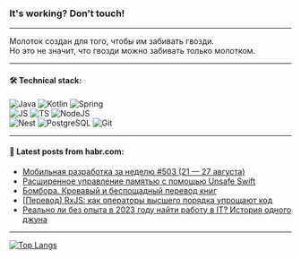 ### It's working? Don't touch!

---
Молоток создан для того, чтобы им забивать гвозди. <br>
Но это не значит, что гвозди можно забивать только молотком.

---

#### 🛠️ Technical stack:

![Java](https://img.shields.io/badge/Java-informational?logo=Oracle&style=flat&logoColor=white&color=FF4500)
![Kotlin](https://img.shields.io/badge/Kotlin-informational?logo=Kotlin&style=flat&logoColor=white&color=774D97)
![Spring](https://img.shields.io/badge/SpringBoot-informational?logo=SpringBoot&style=flat&logoColor=white&color=6DB33F) <br>
![JS](https://img.shields.io/badge/JS-informational?logo=javaScript&style=flat&logoColor=black&color=F7Df1E)
![TS](https://img.shields.io/badge/TypeScript-informational?logo=typeScript&style=flat&logoColor=black&color=0667A8)
![NodeJS](https://img.shields.io/badge/NodeJS-informational?logo=node.js&style=flat&logoColor=white&color=70A760) <br>
![Nest](https://img.shields.io/badge/NestJS-informational?logo=NestJS&style=flat&logoColor=white&color=E0234E)
![PostgreSQL](https://img.shields.io/badge/PostgreSQL-informational?logo=PostgreSQL&style=flat&logoColor=white&color=DAA520)
![Git](https://img.shields.io/badge/Git-informational?logo=git&style=flat&logoColor=white&color=778899)

___

#### 💬 Latest posts from habr.com:

<!-- BLOG-POST-LIST:START -->
- [Мобильная разработка за неделю #503 &lpar;21 — 27 августа&rpar;](https://habr.com/ru/companies/productivity_inside/articles/757252/?utm_source=habrahabr&utm_medium=rss&utm_campaign=757252)
- [Расширенное управление памятью с помощью Unsafe Swift](https://habr.com/ru/articles/757214/?utm_source=habrahabr&utm_medium=rss&utm_campaign=757214)
- [Бомбора. Кровавый и беспощадный перевод книг](https://habr.com/ru/articles/757204/?utm_source=habrahabr&utm_medium=rss&utm_campaign=757204)
- [[Перевод] RxJS: как операторы высшего порядка упрощают код](https://habr.com/ru/articles/757202/?utm_source=habrahabr&utm_medium=rss&utm_campaign=757202)
- [Реально ли без опыта в 2023 году найти работу в IT? История одного джуна](https://habr.com/ru/articles/757184/?utm_source=habrahabr&utm_medium=rss&utm_campaign=757184)
<!-- BLOG-POST-LIST:END -->

---
[![Top Langs](https://github-readme-stats-git-master-advtsetting-gmailcom.vercel.app/api/top-langs/?username=zloylis&langs_count=10&hide_title=false&title_color=e6edf3&size_weight=0.5&count_weight=0.5&layout=compact&hide_border=true&theme=dracula)](https://github.com/zloylis)

<!-- ![GitHub stats](https://github-readme-stats-git-master-advtsetting-gmailcom.vercel.app/api?username=zloylis&show_icons=true&hide_border=true&theme=dracula&hide_title=true&include_all_commits=true&count_private=true&hide=contribs&hide_rank=true) -->
